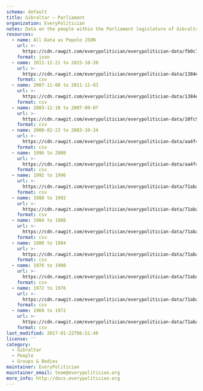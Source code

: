 ```yaml
---
schema: default
title: Gibraltar — Parliament
organization: EveryPolitician
notes: Data on the people within the Parliament legislature of Gibraltar.
resources:
  - name: All Data as Popolo JSON
    url: >-
      https://cdn.rawgit.com/everypolitician/everypolitician-data/fb0c75908370594433efd2037094e528cb8c4316/data/Gibraltar/Parliament/ep-popolo-v1.0.json
    format: json
  - name: 2011-12-21 to 2015-10-20
    url: >-
      https://cdn.rawgit.com/everypolitician/everypolitician-data/1384e1bdea68b8449a6972687fbeb3e534c98baf/data/Gibraltar/Parliament/term-12.csv
    format: csv
  - name: 2007-11-08 to 2011-11-03
    url: >-
      https://cdn.rawgit.com/everypolitician/everypolitician-data/1384e1bdea68b8449a6972687fbeb3e534c98baf/data/Gibraltar/Parliament/term-11.csv
    format: csv
  - name: 2003-12-18 to 2007-09-07
    url: >-
      https://cdn.rawgit.com/everypolitician/everypolitician-data/10fc9ede77d8d8678503d0ce2d9d8b09267719f6/data/Gibraltar/Parliament/term-10.csv
    format: csv
  - name: 2000-02-23 to 2003-10-24
    url: >-
      https://cdn.rawgit.com/everypolitician/everypolitician-data/aa4f4219cf2b965df2452f1220135ccd70351703/data/Gibraltar/Parliament/term-9.csv
    format: csv
  - name: 1996 to 2000
    url: >-
      https://cdn.rawgit.com/everypolitician/everypolitician-data/aa4f4219cf2b965df2452f1220135ccd70351703/data/Gibraltar/Parliament/term-8.csv
    format: csv
  - name: 1992 to 1996
    url: >-
      https://cdn.rawgit.com/everypolitician/everypolitician-data/71abace9ffc383a917702572fad5d09f2951556e/data/Gibraltar/Parliament/term-7.csv
    format: csv
  - name: 1988 to 1992
    url: >-
      https://cdn.rawgit.com/everypolitician/everypolitician-data/71abace9ffc383a917702572fad5d09f2951556e/data/Gibraltar/Parliament/term-6.csv
    format: csv
  - name: 1984 to 1988
    url: >-
      https://cdn.rawgit.com/everypolitician/everypolitician-data/71abace9ffc383a917702572fad5d09f2951556e/data/Gibraltar/Parliament/term-5.csv
    format: csv
  - name: 1980 to 1984
    url: >-
      https://cdn.rawgit.com/everypolitician/everypolitician-data/71abace9ffc383a917702572fad5d09f2951556e/data/Gibraltar/Parliament/term-4.csv
    format: csv
  - name: 1976 to 1980
    url: >-
      https://cdn.rawgit.com/everypolitician/everypolitician-data/71abace9ffc383a917702572fad5d09f2951556e/data/Gibraltar/Parliament/term-3.csv
    format: csv
  - name: 1972 to 1976
    url: >-
      https://cdn.rawgit.com/everypolitician/everypolitician-data/71abace9ffc383a917702572fad5d09f2951556e/data/Gibraltar/Parliament/term-2.csv
    format: csv
  - name: 1969 to 1972
    url: >-
      https://cdn.rawgit.com/everypolitician/everypolitician-data/71abace9ffc383a917702572fad5d09f2951556e/data/Gibraltar/Parliament/term-1.csv
    format: csv
last_modified: 2017-01-22T06:51:40
license: ''
category:
  - Gibraltar
  - People
  - Groups & Bodies
maintainer: EveryPolitician
maintainer_email: team@everypolitician.org
more_info: http://docs.everypolitician.org
---
```

